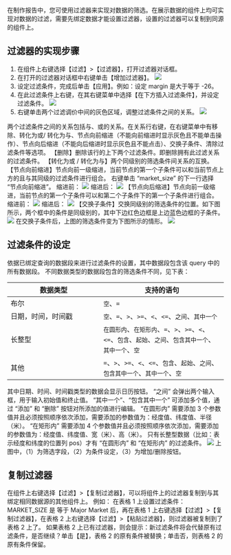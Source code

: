 在制作报告中，您可使用过滤器来实现对数据的筛选。在展示数据的组件上均可实现对数据的过滤，需要先绑定数据才能设置过滤器，设置的过滤器可以复制到同源的组件上。
## 过滤器的实现步骤
1. 在组件上右键选择【过滤】>【过滤器】，打开过滤器对话框。
2. 在打开的过滤器对话框中右键单击【增加过滤器】。
![](https://mc.qcloudimg.com/static/img/a672756ba13c0a3cb346a0fe21ef5dd0/image.png)
3. 设定过滤条件，完成后单击【应用】。例如：设定 margin 是大于等于 -26。
4. 在此过滤条件上右键，在其右键菜单中选择【在下方插入过滤条件】，并设定过滤条件。
![](https://mc.qcloudimg.com/static/img/2656d836d5871d68181a5b3c6e4fd813/image.png)
5. 右键单击两个过滤调价中间的灰色区域，调整过滤条件之间的关系。
![](https://mc.qcloudimg.com/static/img/3d39d2a1bd50052d101825be5ac2c4f0/image.png)

两个过滤条件之间的关系包括与、或的关系。在关系行右键，在右键菜单中有移除、转化为或/ 转化为与、节点向前缩进（不能向前缩进时显示灰色且不能单击操作）、节点向后缩进（不能向后缩进时显示灰色且不能点击）、交换子条件、清除过滤条件等选项。
【删除】删除该行的上下两个过滤条件。即删除拥有此过滤关系的过滤条件。
【转化为或 / 转化为与】两个同级别的筛选条件间关系的互换。
【节点向前缩进】节点向前一级缩进，当前节点的第一个子条件可以和当前节点上方的且与其同级的过滤条件进行组合。
右键单击 “market_size” 的下一行选择 “节点向前缩进”。
缩进前：
![](https://mc.qcloudimg.com/static/img/fc7ec71b53598c6dc2987f12810ea299/image.png)
缩进后：
![](https://mc.qcloudimg.com/static/img/c4e161e3c6863bb2dc286adb6bb506da/image.png)
【节点向后缩进】节点向前一级缩进，当前节点的第一个子条件可以和第二个子条件下的第一个子条件进行组合。
缩进前：
![](https://mc.qcloudimg.com/static/img/7810adf3dc5e52408a9edee1fe3e4965/image.png)
缩进后：
![](https://mc.qcloudimg.com/static/img/7a0ec68a86c2a07b716065888f270682/image.png)
【交换子条件】交换同级别的筛选条件的位置。如下图所示，两个框中的条件是同级别的，其中下边红色边框是上边蓝色边框的子条件。
![](https://mc.qcloudimg.com/static/img/54c4a1ce17d99d3ee5d4b15b5c4bde8e/image.png)
在交换子条件后，上图的筛选条件变为下图所示的情形。
![](https://mc.qcloudimg.com/static/img/36517a436ff3f472a707865e210a7a80/image.png)

## 过滤条件的设定
依据已绑定查询的数据段来进行过滤条件的设置，其中数据段包含该 query 中的所有数据段。
不同数据类型的数据段包含的筛选条件不同，见下表：
<style>
table th:first-of-type {
    width: 200px;
}
</style>

| 数据类型 | 支持的语句 | 
|---------|---------|
| 布尔 |  `空`、`=`|
| 日期，时间，时间戳 | `空`、`=`、`>`、`>=`、`<`、`<=`、`之间`、`其中一个` |
| 长整型 | `在圆形内`、`在矩形内`、`=`、`>`、`>=`、`<`、`<=`、`包含`、`起始`、`之间`、`包含其中一个`、`其中一个`、`空` |
| 其他 | `=`、`>`、`>=`、`<`、`<=`、`包含`、`起始`、`之间`、`包含其中一个`、`其中一个`、`空` |
其中日期、时间、时间戳类型的数据会显示日历按钮。
“之间” 会弹出两个输入框，用于输入初始值和终止值。
“其中一个”、“包含其中一个” 可添加多个值，通过 “添加” 和 “删除” 按钮对所添加的值进行编辑。
“在圆形内” 需要添加 3 个参数值并且必须按照顺序依次添加，需要添加的参数值为：经度值、纬度值、半径（米）。
“在矩形内” 需要添加 4 个参数值并且必须按照顺序依次添加，需要添加的参数值为：经度值、纬度值、宽（米）、高（米）。
只有长整型数据（比如：表示经度和纬度的位置列 pos）才有 “在圆形内” 和 “在矩形内” 的过滤条件。
![](https://mc.qcloudimg.com/static/img/5c9e629a402d6ddd7c25cfece92e6e72/image.png)
上图中，（1）为筛选字段，（2）为条件设定，（3）为增加/删除按钮。

## 复制过滤器
在组件上右键选择【过滤】>【复制过滤器】，可以将组件上的过滤器复制到与其绑定相同数据源的其他组件上。
例如：
在表格 1 上设置过滤条件：MARKET_SIZE 是 等于 Major Market 后，再在表格 1 上右键选择【过滤】>【复制过滤器】，在表格 2 上右键选择【过滤】>【粘贴过滤器】，则过滤器被复制到了表格 2 上了。
如果表格 2 上已有过滤器，则会提示：新过滤条件将会代替原有过滤条件，是否继续？单击【是】，表格 2 的原有条件被替换；单击否，则表格 2 的原有条件保留。
